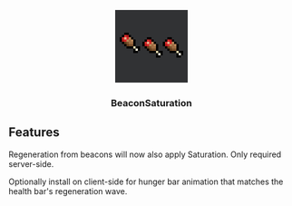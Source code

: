 <p align="center"><img src="https://github.com/yungando/BeaconSaturation/blob/main/src/main/resources/assets/beaconsaturation/icon.png" width="128" height="128"></p>
<h3 align="center">BeaconSaturation</h3>

## Features
Regeneration from beacons will now also apply Saturation. Only required server-side.

Optionally install on client-side for hunger bar animation that matches the health bar's regeneration wave.